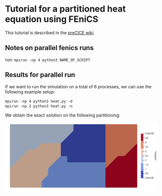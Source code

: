 # Tutorial for a partitioned heat equation using FEniCS

This tutorial is described in the [preCICE wiki](https://github.com/precice/precice/wiki/Tutorial-for-solving-the-heat-equation-in-a-partitioned-fashion-using-FEniCS).

## Notes on parallel fenics runs

run: `mpirun -np 4 python3 NAME_OF_SCRIPT`

## Results for parallel run

If we want to run the simulation on a total of 6 processes, we can use the following example setup:

```
mpirun -np 4 python3 heat.py -d
mpirun -np 2 python3 heat.py -n
```

We obtain the exact solution on the following partitioning:

![Partitioning for 4 nodes for the Dirichlet problem and 2 nodes for the Neumann problem.](partitioning.png)
